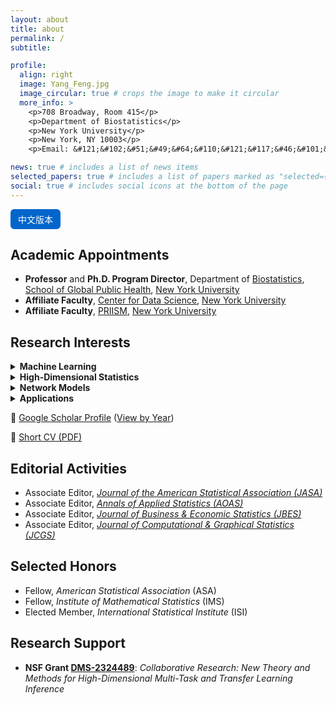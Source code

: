 ```yaml
---
layout: about
title: about
permalink: /
subtitle: 

profile:
  align: right
  image: Yang_Feng.jpg
  image_circular: true # crops the image to make it circular
  more_info: >
    <p>708 Broadway, Room 415</p>
    <p>Department of Biostatistics</p>
    <p>New York University</p>
    <p>New York, NY 10003</p>
    <p>Email: &#121;&#102;&#51;&#49;&#64;&#110;&#121;&#117;&#46;&#101;&#100;&#117;</p>

news: true # includes a list of news items
selected_papers: true # includes a list of papers marked as "selected={true}"
social: true # includes social icons at the bottom of the page
---
```

<a href="/zh/">
  <button style="padding: 6px 12px; font-size: 14px; border-radius: 6px; background-color: #0066cc; color: white; border: none; cursor: pointer;">
    中文版本
  </button>
</a>


## Academic Appointments

- **Professor** and **Ph.D. Program Director**, Department of [Biostatistics](https://publichealth.nyu.edu/department/biostatistics), [School of Global Public Health](https://publichealth.nyu.edu/), [New York University](https://www.nyu.edu/)
- **Affiliate Faculty**, [Center for Data Science](https://cds.nyu.edu/), [New York University](https://www.nyu.edu/)
- **Affiliate Faculty**, [PRIISM](https://steinhardt.nyu.edu/priism), [New York University](https://www.nyu.edu/)

## Research Interests

<details>
<summary><strong>Machine Learning</strong></summary>
<ul>
  <li>Transfer learning</li>
  <li>Multi-task learning</li>
  <li>Federated learning</li>
  <li>Neyman-Pearson classification</li>
  <li>Causal inference</li>
  <li>Deep learning</li>
</ul>
</details>

<details>
<summary><strong>High-Dimensional Statistics</strong></summary>
<ul>
  <li>Variable selection</li>
  <li>Variable screening</li>
  <li>Gaussian graphical models</li>
</ul>
</details>

<details>
<summary><strong>Network Models</strong></summary>
<ul>
  <li>Community detection</li>
  <li>Network embedding</li>
</ul>
</details>

<details>
<summary><strong>Applications</strong></summary>
<ul>
  <li>Electronic health records</li>
  <li>Genomics</li>
  <li>Epidemiology</li>
  <li>Neuroscience</li>
  <li>Social networks</li>
  <li>Computer vision</li>
</ul>
</details>

📄 [Google Scholar Profile](https://scholar.google.com/citations?user=QXHb8CcAAAAJ&hl=en)  ([View by Year](https://scholar.google.com/citations?hl=en&user=QXHb8CcAAAAJ&view_op=list_works&sortby=pubdate))

📄 [Short CV (PDF)](assets/pdf/Feng_Yang_Short_CV.pdf)

## Editorial Activities

- Associate Editor, *[Journal of the American Statistical Association (JASA)](https://www.tandfonline.com/journals/uasa20)*
- Associate Editor, *[Annals of Applied Statistics (AOAS)](https://imstat.org/journals-and-publications/annals-of-applied-statistics/)*
- Associate Editor, *[Journal of Business & Economic Statistics (JBES)](https://amstat.tandfonline.com/loi/jbes)*
- Associate Editor, *[Journal of Computational & Graphical Statistics (JCGS)](https://www.tandfonline.com/toc/ucgs20/current)*

## Selected Honors

- Fellow, *American Statistical Association* (ASA)  
- Fellow, *Institute of Mathematical Statistics* (IMS)  
- Elected Member, *International Statistical Institute* (ISI)

## Research Support

- **NSF Grant [DMS-2324489](https://www.nsf.gov/awardsearch/showAward?AWD_ID=2324489)**: *Collaborative Research: New Theory and Methods for High-Dimensional Multi-Task and Transfer Learning Inference*